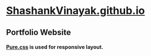 # [ShashankVinayak.github.io](https://shashankvinayak.github.io/)
## Portfolio Website

#### [Pure.css](https://purecss.io/) is used for responsive layout.
